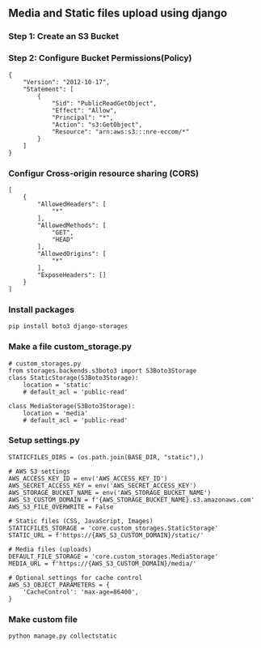 ## Media and Static files upload using django

### Step 1: Create an S3 Bucket

### Step 2: Configure Bucket Permissions(Policy)
```
{
    "Version": "2012-10-17",
    "Statement": [
        {
            "Sid": "PublicReadGetObject",
            "Effect": "Allow",
            "Principal": "*",
            "Action": "s3:GetObject",
            "Resource": "arn:aws:s3:::nre-eccom/*"
        }
    ]
}
```
### Configur Cross-origin resource sharing (CORS)
```
[
    {
        "AllowedHeaders": [
            "*"
        ],
        "AllowedMethods": [
            "GET",
            "HEAD"
        ],
        "AllowedOrigins": [
            "*"
        ],
        "ExposeHeaders": []
    }
]
```

### Install packages
```
pip install boto3 django-storages
```
### Make a file custom_storage.py
```
# custom_storages.py
from storages.backends.s3boto3 import S3Boto3Storage
class StaticStorage(S3Boto3Storage):
    location = 'static'
    # default_acl = 'public-read'

class MediaStorage(S3Boto3Storage):
    location = 'media'
    # default_acl = 'public-read'
```


### Setup settings.py
```
STATICFILES_DIRS = (os.path.join(BASE_DIR, "static"),)

# AWS S3 settings
AWS_ACCESS_KEY_ID = env('AWS_ACCESS_KEY_ID')
AWS_SECRET_ACCESS_KEY = env('AWS_SECRET_ACCESS_KEY')
AWS_STORAGE_BUCKET_NAME = env('AWS_STORAGE_BUCKET_NAME')
AWS_S3_CUSTOM_DOMAIN = f'{AWS_STORAGE_BUCKET_NAME}.s3.amazonaws.com'
AWS_S3_FILE_OVERWRITE = False

# Static files (CSS, JavaScript, Images)
STATICFILES_STORAGE = 'core.custom_storages.StaticStorage'
STATIC_URL = f'https://{AWS_S3_CUSTOM_DOMAIN}/static/'

# Media files (uploads)
DEFAULT_FILE_STORAGE = 'core.custom_storages.MediaStorage'
MEDIA_URL = f'https://{AWS_S3_CUSTOM_DOMAIN}/media/'

# Optional settings for cache control
AWS_S3_OBJECT_PARAMETERS = {
    'CacheControl': 'max-age=86400',
}
```

### Make custom file 
```
python manage.py collectstatic
```
